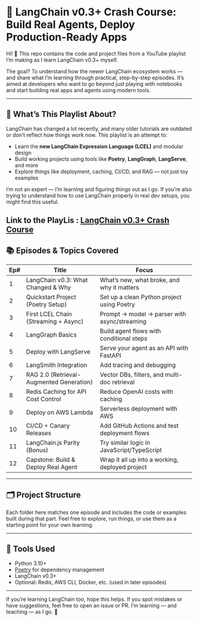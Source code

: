 # 🎥 LangChain v0.3+ Crash Course: Build Real Agents, Deploy Production-Ready Apps

Hi! 👋 This repo contains the code and project files from a YouTube playlist I’m making as I learn LangChain v0.3+ myself.

The goal? To understand how the newer LangChain ecosystem works — and share what I’m learning through practical, step-by-step episodes. It’s aimed at developers who want to go beyond just playing with notebooks and start building real apps and agents using modern tools.

---

## 📌 What’s This Playlist About?

LangChain has changed a lot recently, and many older tutorials are outdated or don’t reflect how things work now. This playlist is an attempt to:

- Learn the **new LangChain Expression Language (LCEL)** and modular design
- Build working projects using tools like **Poetry**, **LangGraph**, **LangServe**, and more
- Explore things like deployment, caching, CI/CD, and RAG — not just toy examples

I’m not an expert — I’m learning and figuring things out as I go. If you’re also trying to understand how to use LangChain properly in real dev setups, you might find this useful.

Link to the PlayLis : [LangChain v0.3+ Crash Course](https://www.youtube.com/playlist?list=PLv5fXmCxvRd_X3DHTl68Pra5_oigfpmhv)
---

## 📚 Episodes & Topics Covered

| Ep# | Title                                     | Focus                                                       |
|-----|-------------------------------------------|-------------------------------------------------------------|
| 1   | LangChain v0.3: What Changed & Why        | What’s new, what broke, and why it matters                  |
| 2   | Quickstart Project (Poetry Setup)         | Set up a clean Python project using Poetry                  |
| 3   | First LCEL Chain (Streaming + Async)      | Prompt → model → parser with async/streaming                |
| 4   | LangGraph Basics                          | Build agent flows with conditional steps                    |
| 5   | Deploy with LangServe                     | Serve your agent as an API with FastAPI                     |
| 6   | LangSmith Integration                     | Add tracing and debugging                                   |
| 7   | RAG 2.0 (Retrieval-Augmented Generation)  | Vector DBs, filters, and multi-doc retrieval                |
| 8   | Redis Caching for API Cost Control        | Reduce OpenAI costs with caching                            |
| 9   | Deploy on AWS Lambda                      | Serverless deployment with AWS                              |
| 10  | CI/CD + Canary Releases                   | Add GitHub Actions and test deployment flows                |
| 11  | LangChain.js Parity (Bonus)               | Try similar logic in JavaScript/TypeScript                  |
| 12  | Capstone: Build & Deploy Real Agent       | Wrap it all up into a working, deployed project             |

---

## 🗂 Project Structure

Each folder here matches one episode and includes the code or examples built during that part. Feel free to explore, run things, or use them as a starting point for your own learning.

---

## 🧰 Tools Used

- Python 3.10+
- [Poetry](https://python-poetry.org/) for dependency management
- LangChain v0.3+
- Optional: Redis, AWS CLI, Docker, etc. (used in later episodes)

---

If you’re learning LangChain too, hope this helps. If you spot mistakes or have suggestions, feel free to open an issue or PR. I’m learning — and teaching — as I go. 🚀
